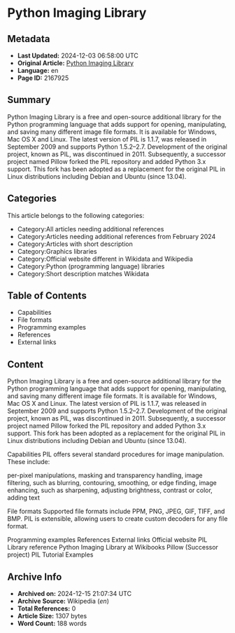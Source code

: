 # Python Imaging Library

## Metadata
- **Last Updated:** 2024-12-03 06:58:00 UTC
- **Original Article:** [Python Imaging Library](https://en.wikipedia.org/wiki/Python_Imaging_Library)
- **Language:** en
- **Page ID:** 2167925

## Summary
Python Imaging Library is a free and open-source additional library for the Python programming language that adds support for opening, manipulating, and saving many different image file formats. It is available for Windows, Mac OS X and Linux. The latest version of PIL is 1.1.7, was released in September 2009 and supports Python 1.5.2–2.7.
Development of the original project, known as PIL, was discontinued in 2011. Subsequently, a successor project named Pillow forked the PIL repository and added Python 3.x support. This fork has been adopted as a replacement for the original PIL in Linux distributions including Debian and Ubuntu (since 13.04).

## Categories
This article belongs to the following categories:

- Category:All articles needing additional references
- Category:Articles needing additional references from February 2024
- Category:Articles with short description
- Category:Graphics libraries
- Category:Official website different in Wikidata and Wikipedia
- Category:Python (programming language) libraries
- Category:Short description matches Wikidata

## Table of Contents

- Capabilities
- File formats
- Programming examples
- References
- External links

## Content

Python Imaging Library is a free and open-source additional library for the Python programming language that adds support for opening, manipulating, and saving many different image file formats. It is available for Windows, Mac OS X and Linux. The latest version of PIL is 1.1.7, was released in September 2009 and supports Python 1.5.2–2.7.
Development of the original project, known as PIL, was discontinued in 2011. Subsequently, a successor project named Pillow forked the PIL repository and added Python 3.x support. This fork has been adopted as a replacement for the original PIL in Linux distributions including Debian and Ubuntu (since 13.04).

Capabilities
PIL offers several standard procedures for image manipulation. These include:

per-pixel manipulations,
masking and transparency handling,
image filtering, such as blurring, contouring, smoothing, or edge finding,
image enhancing, such as sharpening, adjusting brightness, contrast or color,
adding text

File formats
Supported file formats include PPM, PNG, JPEG, GIF, TIFF, and BMP.
PIL is extensible, allowing users to create custom decoders for any file format.

Programming examples
References
External links
Official website
PIL Library reference
 Python Imaging Library at Wikibooks
Pillow (Successor project)
PIL Tutorial Examples

## Archive Info
- **Archived on:** 2024-12-15 21:07:34 UTC
- **Archive Source:** Wikipedia (_en_)
- **Total References:** 0
- **Article Size:** 1307 bytes
- **Word Count:** 188 words
